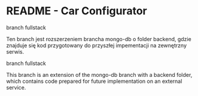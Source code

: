 # README - Car Configurator

branch fullstack

Ten branch jest rozszerzeniem brancha mongo-db o folder backend, gdzie znajduje się kod przygotowany do przyszłej impementacji na zewnętrzny serwis.

branch fullstack

This branch is an extension of the mongo-db branch with a backend folder, which contains code prepared for future implementation on an external service.
